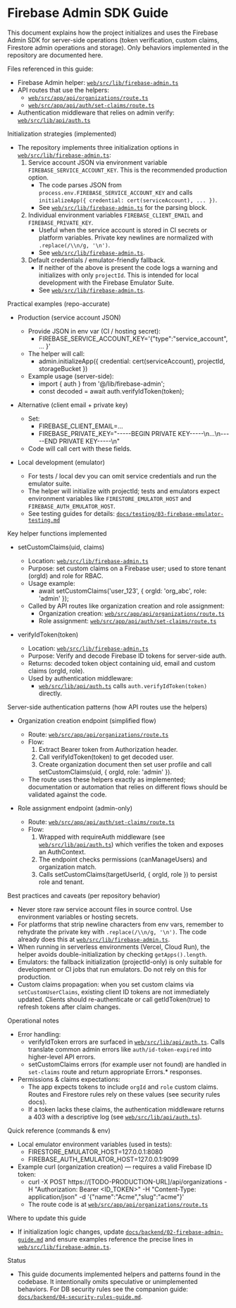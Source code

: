 # Firebase Admin SDK Guide

This document explains how the project initializes and uses the Firebase Admin SDK for server-side operations (token verification, custom claims, Firestore admin operations and storage). Only behaviors implemented in the repository are documented here.

Files referenced in this guide:
- Firebase Admin helper: [`web/src/lib/firebase-admin.ts`](web/src/lib/firebase-admin.ts:1)
- API routes that use the helpers:
  - [`web/src/app/api/organizations/route.ts`](web/src/app/api/organizations/route.ts:1)
  - [`web/src/app/api/auth/set-claims/route.ts`](web/src/app/api/auth/set-claims/route.ts:1)
- Authentication middleware that relies on admin verify: [`web/src/lib/api/auth.ts`](web/src/lib/api/auth.ts:1)

Initialization strategies (implemented)
- The repository implements three initialization options in [`web/src/lib/firebase-admin.ts`](web/src/lib/firebase-admin.ts:1):
  1. Service account JSON via environment variable `FIREBASE_SERVICE_ACCOUNT_KEY`. This is the recommended production option.
     - The code parses JSON from `process.env.FIREBASE_SERVICE_ACCOUNT_KEY` and calls `initializeApp({ credential: cert(serviceAccount), ... })`.
     - See [`web/src/lib/firebase-admin.ts`](web/src/lib/firebase-admin.ts:32) for the parsing block.
  2. Individual environment variables `FIREBASE_CLIENT_EMAIL` and `FIREBASE_PRIVATE_KEY`.
     - Useful when the service account is stored in CI secrets or platform variables. Private key newlines are normalized with `.replace(/\\n/g, '\n')`.
     - See [`web/src/lib/firebase-admin.ts`](web/src/lib/firebase-admin.ts:48).
  3. Default credentials / emulator-friendly fallback.
     - If neither of the above is present the code logs a warning and initializes with only `projectId`. This is intended for local development with the Firebase Emulator Suite.
     - See [`web/src/lib/firebase-admin.ts`](web/src/lib/firebase-admin.ts:62).

Practical examples (repo-accurate)
- Production (service account JSON)
  - Provide JSON in env var (CI / hosting secret):
    - FIREBASE_SERVICE_ACCOUNT_KEY='{"type":"service_account", ... }'
  - The helper will call:
    - admin.initializeApp({ credential: cert(serviceAccount), projectId, storageBucket })
  - Example usage (server-side):
    - import { auth } from '@/lib/firebase-admin';
    - const decoded = await auth.verifyIdToken(token);

- Alternative (client email + private key)
  - Set:
    - FIREBASE_CLIENT_EMAIL=...
    - FIREBASE_PRIVATE_KEY="-----BEGIN PRIVATE KEY-----\n...\n-----END PRIVATE KEY-----\n"
  - Code will call cert with these fields.

- Local development (emulator)
  - For tests / local dev you can omit service credentials and run the emulator suite.
  - The helper will initialize with projectId; tests and emulators expect environment variables like `FIRESTORE_EMULATOR_HOST` and `FIREBASE_AUTH_EMULATOR_HOST`.
  - See testing guides for details: [`docs/testing/03-firebase-emulator-testing.md`](docs/testing/03-firebase-emulator-testing.md:1)

Key helper functions implemented
- setCustomClaims(uid, claims)
  - Location: [`web/src/lib/firebase-admin.ts`](web/src/lib/firebase-admin.ts:129)
  - Purpose: set custom claims on a Firebase user; used to store tenant (orgId) and role for RBAC.
  - Usage example:
    - await setCustomClaims('user_123', { orgId: 'org_abc', role: 'admin' });
  - Called by API routes like organization creation and role assignment:
    - Organization creation: [`web/src/app/api/organizations/route.ts`](web/src/app/api/organizations/route.ts:120)
    - Role assignment: [`web/src/app/api/auth/set-claims/route.ts`](web/src/app/api/auth/set-claims/route.ts:37)

- verifyIdToken(token)
  - Location: [`web/src/lib/firebase-admin.ts`](web/src/lib/firebase-admin.ts:137)
  - Purpose: Verify and decode Firebase ID tokens for server-side auth.
  - Returns: decoded token object containing uid, email and custom claims (orgId, role).
  - Used by authentication middleware:
    - [`web/src/lib/api/auth.ts`](web/src/lib/api/auth.ts:63) calls `auth.verifyIdToken(token)` directly.

Server-side authentication patterns (how API routes use the helpers)
- Organization creation endpoint (simplified flow)
  - Route: [`web/src/app/api/organizations/route.ts`](web/src/app/api/organizations/route.ts:40)
  - Flow:
    1. Extract Bearer token from Authorization header.
    2. Call verifyIdToken(token) to get decoded user.
    3. Create organization document then set user profile and call setCustomClaims(uid, { orgId, role: 'admin' }).
  - The route uses these helpers exactly as implemented; documentation or automation that relies on different flows should be validated against the code.

- Role assignment endpoint (admin-only)
  - Route: [`web/src/app/api/auth/set-claims/route.ts`](web/src/app/api/auth/set-claims/route.ts:21)
  - Flow:
    1. Wrapped with requireAuth middleware (see [`web/src/lib/api/auth.ts`](web/src/lib/api/auth.ts:129)) which verifies the token and exposes an AuthContext.
    2. The endpoint checks permissions (canManageUsers) and organization match.
    3. Calls setCustomClaims(targetUserId, { orgId, role }) to persist role and tenant.

Best practices and caveats (per repository behavior)
- Never store raw service account files in source control. Use environment variables or hosting secrets.
- For platforms that strip newline characters from env vars, remember to rehydrate the private key with `.replace(/\\n/g, '\n')`. The code already does this at [`web/src/lib/firebase-admin.ts`](web/src/lib/firebase-admin.ts:57).
- When running in serverless environments (Vercel, Cloud Run), the helper avoids double-initialization by checking `getApps().length`.
- Emulators: the fallback initialization (projectId-only) is only suitable for development or CI jobs that run emulators. Do not rely on this for production.
- Custom claims propagation: when you set custom claims via `setCustomUserClaims`, existing client ID tokens are not immediately updated. Clients should re-authenticate or call getIdToken(true) to refresh tokens after claim changes.

Operational notes
- Error handling:
  - verifyIdToken errors are surfaced in [`web/src/lib/api/auth.ts`](web/src/lib/api/auth.ts:94-105). Calls translate common admin errors like `auth/id-token-expired` into higher-level API errors.
  - setCustomClaims errors (for example user not found) are handled in `set-claims` route and return appropriate Errors.* responses.
- Permissions & claims expectations:
  - The app expects tokens to include `orgId` and `role` custom claims. Routes and Firestore rules rely on these values (see security rules docs).
  - If a token lacks these claims, the authentication middleware returns a 403 with a descriptive log (see [`web/src/lib/api/auth.ts`](web/src/lib/api/auth.ts:72)).

Quick reference (commands & env)
- Local emulator environment variables (used in tests):
  - FIRESTORE_EMULATOR_HOST=127.0.0.1:8080
  - FIREBASE_AUTH_EMULATOR_HOST=127.0.0.1:9099
- Example curl (organization creation) — requires a valid Firebase ID token:
  - curl -X POST https://[TODO-PRODUCTION-URL]/api/organizations -H "Authorization: Bearer <ID_TOKEN>" -H "Content-Type: application/json" -d '{"name":"Acme","slug":"acme"}'
  - The route code is at [`web/src/app/api/organizations/route.ts`](web/src/app/api/organizations/route.ts:40)

Where to update this guide
- If initialization logic changes, update [`docs/backend/02-firebase-admin-guide.md`](docs/backend/02-firebase-admin-guide.md:1) and ensure examples reference the precise lines in [`web/src/lib/firebase-admin.ts`](web/src/lib/firebase-admin.ts:1).

Status
- This guide documents implemented helpers and patterns found in the codebase. It intentionally omits speculative or unimplemented behaviors. For DB security rules see the companion guide: [`docs/backend/04-security-rules-guide.md`](docs/backend/04-security-rules-guide.md:1).